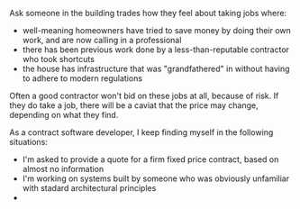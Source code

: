 Ask someone in the building trades how they feel about taking jobs where:

* well-meaning homeowners have tried to save money by doing their own work, and are now calling in a professional
* there has been previous work done by a less-than-reputable contractor who took shortcuts
* the house has infrastructure that was "grandfathered" in without having to adhere to modern regulations

Often a good contractor won't bid on these jobs at all, because of risk.  If they do take a job, there will be a caviat that the price may change, depending on what they find.

As a contract software developer, I keep finding myself in the following situations:

* I'm asked to provide a quote for a firm fixed price contract, based on almost no information
* I'm working on systems built by someone who was obviously unfamiliar with stadard architectural principles 
*  

